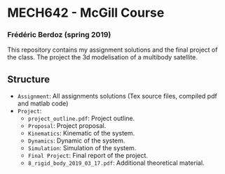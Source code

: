 # MECH642 - McGill Course 
### Frédéric Berdoz (spring 2019)

This repository contains my assignment solutions and the final project of the class.
The project the 3d modelisation of a multibody satellite.

## Structure
- `Assignment`: All assignments solutions (Tex source files, compiled pdf and matlab code)
- `Project`:
    - `project_outline.pdf`: Project outline.
    - `Proposal`: Project proposal.
    - `Kinematics`: Kinematic of the system.
    - `Dynamics`: Dynamic of the system.
    - `Simulation`: Simulation of the system.
    - `Final Project`: Final report of the project.
    - `8_rigid_body_2019_03_17.pdf`: Additional theoretical material.
